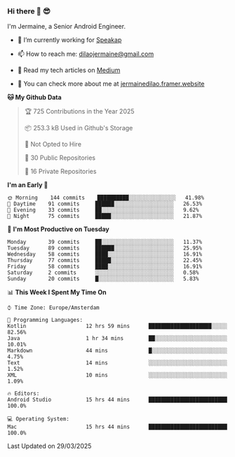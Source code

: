 ### Hi there 👋 😎
I'm Jermaine, a Senior Android Engineer.

- 🔭 I’m currently working for [Speakap](https://www.speakap.com/)

- 📫 How to reach me: dilaojermaine@gmail.com

- 📖 Read my tech articles on [Medium](https://jermainedilao.medium.com/)

- 👀 You can check more about me at [jermainedilao.framer.website](https://jermainedilao.framer.website)

<!--
**jermainedilao/jermainedilao** is a ✨ _special_ ✨ repository because its `README.md` (this file) appears on your GitHub profile.

Here are some ideas to get you started:

- 🔭 I’m currently working on ...
- 🌱 I’m currently learning ...
- 👯 I’m looking to collaborate on ...
- 🤔 I’m looking for help with ...
- 💬 Ask me about ...
- 📫 How to reach me: ...
- 😄 Pronouns: ...
- ⚡ Fun fact: ...
-->

<!--START_SECTION:waka-->
**🐱 My Github Data** 

> 🏆 725 Contributions in the Year 2025
 > 
> 📦 253.3 kB Used in Github's Storage 
 > 
> 🚫 Not Opted to Hire
 > 
> 📜 30 Public Repositories 
 > 
> 🔑 16 Private Repositories  
 > 
**I'm an Early 🐤** 

```text
🌞 Morning    144 commits    ██████████░░░░░░░░░░░░░░░   41.98% 
🌆 Daytime    91 commits     ██████░░░░░░░░░░░░░░░░░░░   26.53% 
🌃 Evening    33 commits     ██░░░░░░░░░░░░░░░░░░░░░░░   9.62% 
🌙 Night      75 commits     █████░░░░░░░░░░░░░░░░░░░░   21.87%

```
📅 **I'm Most Productive on Tuesday** 

```text
Monday       39 commits     ██░░░░░░░░░░░░░░░░░░░░░░░   11.37% 
Tuesday      89 commits     ██████░░░░░░░░░░░░░░░░░░░   25.95% 
Wednesday    58 commits     ████░░░░░░░░░░░░░░░░░░░░░   16.91% 
Thursday     77 commits     █████░░░░░░░░░░░░░░░░░░░░   22.45% 
Friday       58 commits     ████░░░░░░░░░░░░░░░░░░░░░   16.91% 
Saturday     2 commits      ░░░░░░░░░░░░░░░░░░░░░░░░░   0.58% 
Sunday       20 commits     █░░░░░░░░░░░░░░░░░░░░░░░░   5.83%

```


📊 **This Week I Spent My Time On** 

```text
⌚︎ Time Zone: Europe/Amsterdam

💬 Programming Languages: 
Kotlin                   12 hrs 59 mins      ████████████████████░░░░░   82.56% 
Java                     1 hr 34 mins        ██░░░░░░░░░░░░░░░░░░░░░░░   10.01% 
Markdown                 44 mins             █░░░░░░░░░░░░░░░░░░░░░░░░   4.75% 
Text                     14 mins             ░░░░░░░░░░░░░░░░░░░░░░░░░   1.52% 
XML                      10 mins             ░░░░░░░░░░░░░░░░░░░░░░░░░   1.09%

🔥 Editors: 
Android Studio           15 hrs 44 mins      █████████████████████████   100.0%

💻 Operating System: 
Mac                      15 hrs 44 mins      █████████████████████████   100.0%

```


 Last Updated on 29/03/2025
<!--END_SECTION:waka-->
